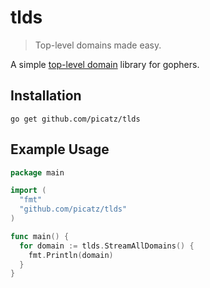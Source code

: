 # tlds
> Top-level domains made easy.

A simple [top-level domain](https://en.wikipedia.org/wiki/Top-level_domain) library for gophers.

## Installation

```
go get github.com/picatz/tlds
```

## Example Usage

```go
package main

import (
  "fmt"
  "github.com/picatz/tlds"
)

func main() {
  for domain := tlds.StreamAllDomains() {
    fmt.Println(domain)
  }
}
```
